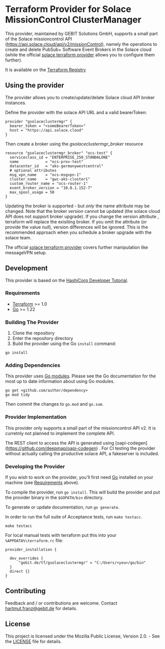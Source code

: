 # Terraform Provider for Solace MissionControl ClusterManager

This provider, maintained by GEBIT Solutions GmbH, supports a small part of the Solace missioncontrol API (https://api.solace.cloud/api/v2/missionControl), namely the operations to create and delete PubSub+ Software Event Brokers in the Solace cloud (while the  official [solace terraform provider](https://github.com/SolaceProducts/terraform-provider-solacebroker) allows you to configure them further).

It is available on the [Terraform Registry](https://developer.hashicorp.com/terraform/registry/providers/publishing) 

## Using the provider

The provider allows you to create/update/delate Solace cloud API broker instances.

Define the provider with the solace API URL and a valid bearerToken:
~~~
provider "gsolaceclustermgr" {
  bearer_token = "<someBearerToken>"
  host = "https://api.solace.cloud"
}
~~~
Then create a broker using the *gsolaceclustermgr_broker* resource
~~~
resource "gsolaceclustermgr_broker" "ocs-test" {
  serviceclass_id = "ENTERPRISE_250_STANDALONE"
  name            = "ocs-prov-test"
  datacenter_id   = "aks-germanywestcentral"
  # optional attributes
  msg_vpn_name    = "ocs-msgvpn-1"
  cluster_name    = "gwc-aks-cluster1"
  custom_router_name = "ocs-router-1"
  event_broker_version = "10.8.1.152-7"
  max_spool_usage = 50
}
~~~
Updating the broker is supported - but *only* the name attribute may be changed.
Note that the broker *version* cannot be updated (the solace cloud API does not support broker upgrade). 
If you change the version attribute , terraform will replace the exisiting broker.
If you omit the attribute (or provide the value *null*), version differences will be ignored. This is the recommended approach when you schedule a broker upgrade with the solace team.

The official [solace terraform provider](https://github.com/SolaceProducts/terraform-provider-solacebroker) covers further manipulation like messageVPN setup.

## Development

This provider is  based on the [HashiCorp Developer Tutorial](https://developer.hashicorp.com/terraform/tutorials/providers-plugin-framework). 


### Requirements

- [Terraform](https://developer.hashicorp.com/terraform/downloads) >= 1.0
- [Go](https://golang.org/doc/install) >= 1.22

### Building The Provider

1. Clone the repository
1. Enter the repository directory
1. Build the provider using the Go `install` command:

```shell
go install
```

### Adding Dependencies

This provider uses [Go modules](https://github.com/golang/go/wiki/Modules).
Please see the Go documentation for the most up to date information about using Go modules.

```shell
go get <github.com/author/dependency>
go mod tidy
```

Then commit the changes to `go.mod` and `go.sum`.



### Provider Implementation

This provider only supports a small part of the missioncontrol API v2. It is curretnly not planned to implement the complete API. 

The REST client to access the API is generated using [oapi-codegen] (https://github.com/deepmap/oapi-codegen) . 
For CI testing the provider without actually calling the productive solace API, a fakeserver is included.

### Developing the Provider

If you wish to work on the provider, you'll first need [Go](http://www.golang.org) installed on your machine (see [Requirements](#requirements) above).

To compile the provider, run `go install`. This will build the provider and put the provider binary in the `$GOPATH/bin` directory.

To generate or update documentation, run `go generate`.

In order to run the full suite of Acceptance tests, run `make testacc`.

```shell
make testacc
```

For local manual tests with terraform put this into your `%APPDATA%\terraform.rc` file:
~~~
provider_installation {

  dev_overrides {
	  "gebit.de/tf/gsolaceclustermgr" = "C:/Users/<you>/go/bin"
  }
  direct {}
}
~~~


## Contributing
Feedback and / or contributions are welcome. Contact hartmut.franz@gebit.de for details.

## License
This project is licensed under the Mozilla Public License, Version 2.0. - See the [LICENSE](LICENSE) file for details.